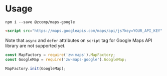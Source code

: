 # Usage

```
npm i --save @zcomp/maps-google
```

```html
<script src="https://maps.googleapis.com/maps/api/js?key=YOUR_API_KEY" type="text/javascript" />
```

Note that `async` and `defer` attributes on `script` tag for Google Maps API library are not supported yet.

```js
const MapFactory = require('zw-maps').MapFactory;
const GoogleMap = require('zw-maps-google').GoogleMap;

MapFactory.init(GoogleMap);
```
